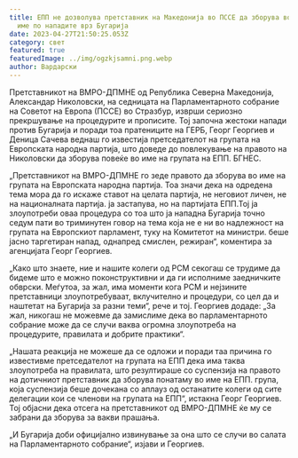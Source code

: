 ```yaml
---
title: ЕПП не дозволува претставник на Македонија во ПССЕ да зборува во нејзино
  име по нападите врз Бугарија
date: 2023-04-27T21:50:25.053Z
category: свет
featured: true
featuredImage: ../img/ogzkjsamni.png.webp
author: Вардарски
---
```


Претставникот на ВМРО-ДПМНЕ од Република Северна Македонија, Александар Николовски, на седницата на Парламентарното собрание на Советот на Европа (ПССЕ) во Стразбур, изврши сериозно прекршување на процедурите и прописите. Тој започна жестоки напади против Бугарија и поради тоа пратениците на ГЕРБ, Георг Георгиев и Деница Сачева веднаш го известија претседателот на групата на Европската народна партија, што доведе до повлекување на правото на Николовски да зборува повеќе во име на групата на ЕПП. БГНЕС.

„Претставникот на ВМРО-ДПМНЕ го зеде правото да зборува во име на групата на Европската народна партија. Тоа значи дека на одредена тема мора да го искаже ставот на целата партија, не неговиот личен, не на националната партија. ја застапува, но на партијата ЕПП.Тој ја злоупотреби оваа процедура со тоа што ја нападна Бугарија точно седум пати во триминутен говор на тема која не е ни во надлежност на групата на Европскиот парламент, туку на Комитетот на министри. беше јасно таргетиран напад, однапред смислен, режиран“, коментира за агенцијата Георг Георгиев.

„Како што знаете, ние и нашите колеги од РСМ секогаш се трудиме да бидеме што е можно поконструктивни и да ги исполниме заедничките обврски. Меѓутоа, за жал, има моменти кога РСМ и нејзините претставници злоупотребуваат, вклучително и процедури, со цел да и наштетат на Бугарија за разни теми“, рече и тој. Георгиев додаде: „За жал, никогаш не можевме да замислиме дека во парламентарното собрание може да се случи ваква огромна злоупотреба на процедурите, правилата и добрите практики“.

„Нашата реакција не можеше да се одложи и поради таа причина го известивме претседателот на групата на ЕПП дека има таква злоупотреба на правилата, што резултираше со суспензија на правото на дотичниот претставник да зборува понатаму во име на ЕПП. група, која суспензија беше дочекана со аплауз од останатите колеги од сите делегации кои се членови на групата на ЕПП“, истакна Георг Георгиев. Тој објасни дека отсега на претставникот од ВМРО-ДПМНЕ ќе му се забрани да зборува за вакви прашања.

„И Бугарија доби официјално извинување за она што се случи во салата на Парламентарното собрание“, изјави и Георгиев.
